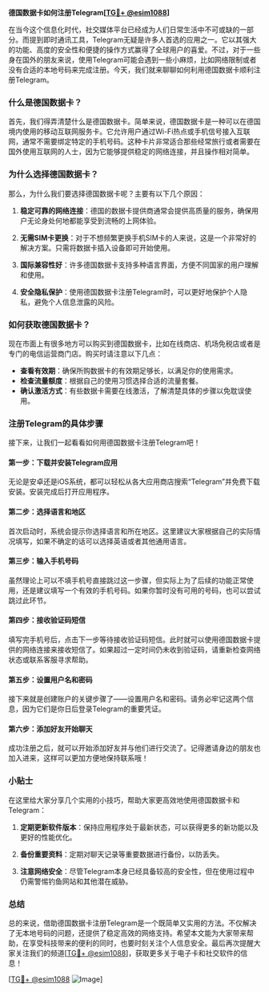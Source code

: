 **德国数据卡如何注册Telegram[[TG💪+ @esim1088](https://t.me/s/esim1088)]**

在当今这个信息化时代，社交媒体平台已经成为人们日常生活中不可或缺的一部分。而提到即时通讯工具，Telegram无疑是许多人首选的应用之一。它以其强大的功能、高度的安全性和便捷的操作方式赢得了全球用户的喜爱。不过，对于一些身在国外的朋友来说，使用Telegram可能会遇到一些小麻烦，比如网络限制或者没有合适的本地号码来完成注册。今天，我们就来聊聊如何利用德国数据卡顺利注册Telegram。

### 什么是德国数据卡？

首先，我们得弄清楚什么是德国数据卡。简单来说，德国数据卡是一种可以在德国境内使用的移动互联网服务卡。它允许用户通过Wi-Fi热点或手机信号接入互联网，通常不需要绑定特定的手机号码。这种卡片非常适合那些经常旅行或者需要在国外使用互联网的人士，因为它能够提供稳定的网络连接，并且操作相对简单。

### 为什么选择德国数据卡？

那么，为什么我们要选择德国数据卡呢？主要有以下几个原因：

1. **稳定可靠的网络连接**：德国的数据卡提供商通常会提供高质量的服务，确保用户无论身处何地都能享受到流畅的上网体验。
   
2. **无需SIM卡更换**：对于不想频繁更换手机SIM卡的人来说，这是一个非常好的解决方案。只需将数据卡插入设备即可开始使用。
   
3. **国际兼容性好**：许多德国数据卡支持多种语言界面，方便不同国家的用户理解和使用。
   
4. **安全隐私保护**：使用德国数据卡注册Telegram时，可以更好地保护个人隐私，避免个人信息泄露的风险。

### 如何获取德国数据卡？

现在市面上有很多地方可以购买到德国数据卡，比如在线商店、机场免税店或者是专门的电信运营商门店。购买时请注意以下几点：

- **查看有效期**：确保所购数据卡的有效期足够长，以满足你的使用需求。
- **检查流量额度**：根据自己的使用习惯选择合适的流量套餐。
- **确认激活方式**：有些数据卡需要在线激活，了解清楚具体的步骤以免耽误使用。

### 注册Telegram的具体步骤

接下来，让我们一起看看如何用德国数据卡注册Telegram吧！

#### 第一步：下载并安装Telegram应用
无论是安卓还是iOS系统，都可以轻松从各大应用商店搜索“Telegram”并免费下载安装。安装完成后打开应用程序。

#### 第二步：选择语言和地区
首次启动时，系统会提示你选择语言和所在地区。这里建议大家根据自己的实际情况填写，如果不确定的话可以选择英语或者其他通用语言。

#### 第三步：输入手机号码
虽然理论上可以不填手机号直接跳过这一步骤，但实际上为了后续的功能正常使用，还是建议填写一个有效的手机号码。如果你暂时没有可用的号码，也可以尝试跳过此环节。

#### 第四步：接收验证码短信
填写完手机号后，点击下一步等待接收验证码短信。此时就可以使用德国数据卡提供的网络连接来接收短信了。如果超过一定时间仍未收到验证码，请重新检查网络状态或联系客服寻求帮助。

#### 第五步：设置用户名和密码
接下来就是创建账户的关键步骤了——设置用户名和密码。请务必牢记这两个信息，因为它们是你日后登录Telegram的重要凭证。

#### 第六步：添加好友开始聊天
成功注册之后，就可以开始添加好友并与他们进行交流了。记得邀请身边的朋友也加入进来，这样可以更加方便地保持联系哦！

### 小贴士

在这里给大家分享几个实用的小技巧，帮助大家更高效地使用德国数据卡和Telegram：

1. **定期更新软件版本**：保持应用程序处于最新状态，可以获得更多的新功能以及更好的性能优化。
   
2. **备份重要资料**：定期对聊天记录等重要数据进行备份，以防丢失。
   
3. **注意网络安全**：尽管Telegram本身已经具备较高的安全性，但在使用过程中仍需警惕钓鱼网站和其他潜在威胁。

### 总结

总的来说，借助德国数据卡注册Telegram是一个既简单又实用的方法。不仅解决了无本地号码的问题，还提供了稳定高效的网络支持。希望本文能为大家带来帮助，在享受科技带来的便利的同时，也要时刻关注个人信息安全。最后再次提醒大家关注我们的频道[[TG💪+ @esim1088](https://t.me/s/esim1088)]，获取更多关于电子卡和社交软件的信息！

[[TG💪+ @esim1088](https://t.me/s/esim1088) ![Image](https://i.postimg.cc/4NQfJmqS/Snipaste-2025-05-13-00-14-12.png)]